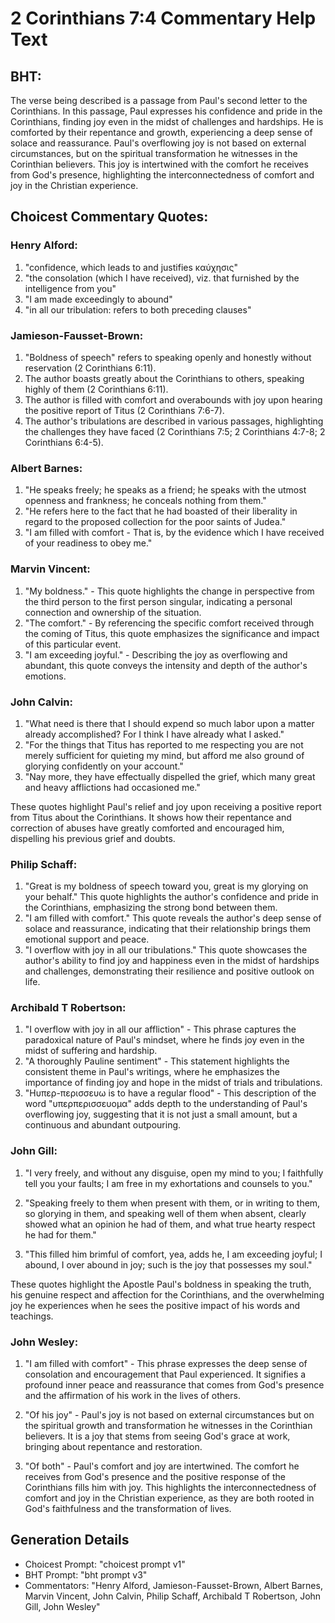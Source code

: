 # 2 Corinthians 7:4 Commentary Help Text

## BHT:
The verse being described is a passage from Paul's second letter to the Corinthians. In this passage, Paul expresses his confidence and pride in the Corinthians, finding joy even in the midst of challenges and hardships. He is comforted by their repentance and growth, experiencing a deep sense of solace and reassurance. Paul's overflowing joy is not based on external circumstances, but on the spiritual transformation he witnesses in the Corinthian believers. This joy is intertwined with the comfort he receives from God's presence, highlighting the interconnectedness of comfort and joy in the Christian experience.

## Choicest Commentary Quotes:
### Henry Alford:
1. "confidence, which leads to and justifies καύχησις"
2. "the consolation (which I have received), viz. that furnished by the intelligence from you"
3. "I am made exceedingly to abound"
4. "in all our tribulation: refers to both preceding clauses"

### Jamieson-Fausset-Brown:
1. "Boldness of speech" refers to speaking openly and honestly without reservation (2 Corinthians 6:11).
2. The author boasts greatly about the Corinthians to others, speaking highly of them (2 Corinthians 6:11).
3. The author is filled with comfort and overabounds with joy upon hearing the positive report of Titus (2 Corinthians 7:6-7).
4. The author's tribulations are described in various passages, highlighting the challenges they have faced (2 Corinthians 7:5; 2 Corinthians 4:7-8; 2 Corinthians 6:4-5).

### Albert Barnes:
1. "He speaks freely; he speaks as a friend; he speaks with the utmost openness and frankness; he conceals nothing from them."
2. "He refers here to the fact that he had boasted of their liberality in regard to the proposed collection for the poor saints of Judea."
3. "I am filled with comfort - That is, by the evidence which I have received of your readiness to obey me."

### Marvin Vincent:
1. "My boldness." - This quote highlights the change in perspective from the third person to the first person singular, indicating a personal connection and ownership of the situation.
2. "The comfort." - By referencing the specific comfort received through the coming of Titus, this quote emphasizes the significance and impact of this particular event.
3. "I am exceeding joyful." - Describing the joy as overflowing and abundant, this quote conveys the intensity and depth of the author's emotions.

### John Calvin:
1. "What need is there that I should expend so much labor upon a matter already accomplished? For I think I have already what I asked."
2. "For the things that Titus has reported to me respecting you are not merely sufficient for quieting my mind, but afford me also ground of glorying confidently on your account."
3. "Nay more, they have effectually dispelled the grief, which many great and heavy afflictions had occasioned me."

These quotes highlight Paul's relief and joy upon receiving a positive report from Titus about the Corinthians. It shows how their repentance and correction of abuses have greatly comforted and encouraged him, dispelling his previous grief and doubts.

### Philip Schaff:
1. "Great is my boldness of speech toward you, great is my glorying on your behalf." This quote highlights the author's confidence and pride in the Corinthians, emphasizing the strong bond between them.
2. "I am filled with comfort." This quote reveals the author's deep sense of solace and reassurance, indicating that their relationship brings them emotional support and peace.
3. "I overflow with joy in all our tribulations." This quote showcases the author's ability to find joy and happiness even in the midst of hardships and challenges, demonstrating their resilience and positive outlook on life.

### Archibald T Robertson:
1. "I overflow with joy in all our affliction" - This phrase captures the paradoxical nature of Paul's mindset, where he finds joy even in the midst of suffering and hardship.
2. "A thoroughly Pauline sentiment" - This statement highlights the consistent theme in Paul's writings, where he emphasizes the importance of finding joy and hope in the midst of trials and tribulations.
3. "Hυπερ-περισσευω is to have a regular flood" - This description of the word "υπερπερισσευομα" adds depth to the understanding of Paul's overflowing joy, suggesting that it is not just a small amount, but a continuous and abundant outpouring.

### John Gill:
1. "I very freely, and without any disguise, open my mind to you; I faithfully tell you your faults; I am free in my exhortations and counsels to you." 

2. "Speaking freely to them when present with them, or in writing to them, so glorying in them, and speaking well of them when absent, clearly showed what an opinion he had of them, and what true hearty respect he had for them."

3. "This filled him brimful of comfort, yea, adds he, I am exceeding joyful; I abound, I over abound in joy; such is the joy that possesses my soul."

These quotes highlight the Apostle Paul's boldness in speaking the truth, his genuine respect and affection for the Corinthians, and the overwhelming joy he experiences when he sees the positive impact of his words and teachings.

### John Wesley:
1. "I am filled with comfort" - This phrase expresses the deep sense of consolation and encouragement that Paul experienced. It signifies a profound inner peace and reassurance that comes from God's presence and the affirmation of his work in the lives of others.

2. "Of his joy" - Paul's joy is not based on external circumstances but on the spiritual growth and transformation he witnesses in the Corinthian believers. It is a joy that stems from seeing God's grace at work, bringing about repentance and restoration.

3. "Of both" - Paul's comfort and joy are intertwined. The comfort he receives from God's presence and the positive response of the Corinthians fills him with joy. This highlights the interconnectedness of comfort and joy in the Christian experience, as they are both rooted in God's faithfulness and the transformation of lives.


## Generation Details
- Choicest Prompt: "choicest prompt v1"
- BHT Prompt: "bht prompt v3"
- Commentators: "Henry Alford, Jamieson-Fausset-Brown, Albert Barnes, Marvin Vincent, John Calvin, Philip Schaff, Archibald T Robertson, John Gill, John Wesley"
